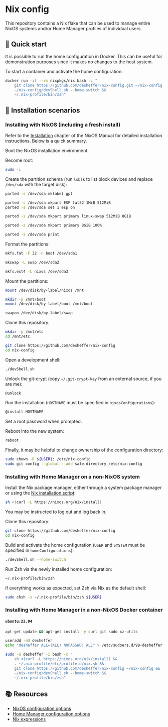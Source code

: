 # Nix config

This repository contains a Nix flake that can be used to manage entire NixOS
systems and/or Home Manager profiles of individual users.

## 🏃 Quick start

It is possible to run the home configuration in Docker. This can be useful for
demonstration purposes since it makes no changes to the host system.

To start a container and activate the home configuration:

```sh
docker run -it --rm nixpkgs/nix bash -c "
    git clone https://github.com/desheffer/nix-config.git ~/nix-config &&
    ~/nix-config/devShell.sh --home-switch &&
    ~/.nix-profile/bin/zsh"
```

## 🔨 Installation scenarios

### Installing with NixOS (including a fresh install)

Refer to the [Installation][nixos-installation] chapter of the NixOS Manual for
detailed installation instructions. Below is a quick summary.

Boot the NixOS installation environment.

Become root:

```sh
sudo -i
```

Create the partition schema (run `lsblk` to list block devices and replace
`/dev/sda` with the target disk):

```sh
parted -s /dev/sda mklabel gpt

parted -s /dev/sda mkpart ESP fat32 1MiB 512MiB
parted -s /dev/sda set 1 esp on

parted -s /dev/sda mkpart primary linux-swap 512MiB 8GiB

parted -s /dev/sda mkpart primary 8GiB 100%

parted -s /dev/sda print
```

Format the partitions:

```sh
mkfs.fat -F 32 -n boot /dev/sda1

mkswap -L swap /dev/sda2

mkfs.ext4 -L nixos /dev/sda3
```

Mount the partitions:

```sh
mount /dev/disk/by-label/nixos /mnt

mkdir -p /mnt/boot
mount /dev/disk/by-label/boot /mnt/boot

swapon /dev/disk/by-label/swap
```

Clone this repository:

```sh
mkdir -p /mnt/etc
cd /mnt/etc

git clone https://github.com/desheffer/nix-config
cd nix-config
```

Open a development shell:

```sh
./devShell.sh
```

Unlock the git-crypt (copy `~/.git-crypt-key` from an external source, if you
are me):

```sh
@unlock
```

Run the installation (`HOSTNAME` must be specified in `nixosConfigurations`):

```sh
@install HOSTNAME
```

Set a root password when prompted.

Reboot into the new system:

```sh
reboot
```

Finally, it may be helpful to change ownership of the configuration directory:

```sh
sudo chown -R ${USER}: /etc/nix-config
sudo git config --global --add safe.directory /etc/nix-config
```

### Installing with Home Manager on a non-NixOS system

Install the Nix package manager, either through a system package manager or
using the [Nix installation script][nix-download]:

```sh
sh <(curl -L https://nixos.org/nix/install)
```

You may be instructed to log out and log back in.

Clone this repository:

```sh
git clone https://github.com/desheffer/nix-config
cd nix-config
```

Build and activate the home configuration (`USER` and `SYSTEM` must be
specified in `homeConfigurations`):

```sh
./devShell.sh --home-switch
```

Run Zsh via the newly installed home configuration:

```sh
~/.nix-profile/bin/zsh
```

If everything works as expected, set Zsh via Nix as the default shell:

```sh
sudo chsh -s ~/.nix-profile/bin/zsh ${USER}
```

### Installing with Home Manager in a non-NixOS Docker container

#### `ubuntu:22.04`

```sh
apt-get update && apt-get install -y curl git sudo xz-utils

useradd -mU desheffer
echo "desheffer ALL=(ALL) NOPASSWD: ALL" > /etc/sudoers.d/99-desheffer

sudo -u desheffer -i bash -c "
    sh <(curl -L https://nixos.org/nix/install) &&
    . ~/.nix-profile/etc/profile.d/nix.sh &&
    git clone https://github.com/desheffer/nix-config ~/nix-config &&
    ~/nix-config/devShell.sh --home-switch &&
    ~/.nix-profile/bin/zsh"
```

## 📚 Resources

- [NixOS configuration options][nixos-options]
- [Home Manager configuration options][home-manager-options]
- [Nix expressions][nix-expressions]

[home-manager-options]: https://nix-community.github.io/home-manager/options.html
[nix-download]: https://nixos.org/download.html
[nix-expressions]: https://nixos.org/manual/nix/stable/expressions/expression-language.html
[nixos-installation]: https://nixos.org/manual/nixos/stable/index.html#ch-installation
[nixos-options]: https://search.nixos.org/options
